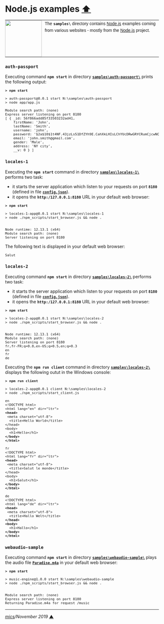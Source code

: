 # <span id="top">Node.js examples</span> <span style="size:30%;"><a href="../README.md">⬆</a></span>

<table style="font-family:Helvetica,Arial;font-size:14px;line-height:1.6;">
  <tr>
  <td style="border:0;padding:0 10px 0 0;min-width:120px;"><a href="http://nodejs.org/"><img src="https://nodejs.org/static/images/logos/nodejs-new-pantone-black.png" width="120"/></a></td>
  <td style="border:0;padding:0;vertical-align:text-top;">The <strong><code>samples\</code></strong> directory contains <a href="http://nodejs.org/" alt="Node.js">Node.js</a> examples coming from various websites - mostly from the <a href="http://nodejs.org/">Node.js</a> project.</td>
  </tr>
</table>

### `auth-passport`

Executing command **`npm start`** in directory [**`samples\auth-passport\`**](./auth-passpor/) prints the following output:

<pre style="font-size:80%;">
<b>&gt; npm start</b>

> auth-passport@0.0.1 start N:\samples\auth-passport
> node app/app.js

Module search path: (none)
Express server listening on port 8180
[ { _id: 56f866add85f33503232ad41,
    firstName: 'John',
    lastName: 'Smith',
    username: 'john',
    password: '$2a$10$1t4NF.43jzLs51DfZYh9E.CahXkLHIsLChYUcDRwGRYCRumCjcwNC',
    email: 'john.smith@gmail.com',
    gender: 'Male',
    address: 'NY city',
    __v: 0 } ]
</pre>


### `locales-1`

Executing the **`npm start`** command in directory [**`samples\locales-1\`**](./locales-1/) performs two task:

- it starts the server application which listen to your requests on port **`8180`** (defined in file [**`config.json`**](./locales-1/config_TEMPLATE.json)).
- it opens the **`http:/127.0.0.1:8180`** URL in your default web browser:

<pre style="font-size:80%;">
<b>&gt; npm start</b>

> locales-1-app@0.0.1 start N:\samples\locales-1
> node ./npm_scripts/start_browser.js && node .


Node runtime: 12.13.1 (x64)
Module search path: (none)
Server listening on port 8180
</pre>

The following text is displayed in your default web browser:

<pre style="font-size:80%;">
Salut
</pre>


### `locales-2`

Executing command **`npm start`** in directory [**`samples\locales-2\`**](./locales-2/) performs two task:

- it starts the server application which listen to your requests on port **`8180`** (defined in file [**`config.json`**](./locales-2/config_TEMPLATE.json)).
- it opens the **`http:/127.0.0.1:8180`** URL in your default web browser:

<pre style="font-size:80%;">
<b>&gt; npm start</b>

> locales-2-app@0.0.1 start N:\samples\locales-2
> node ./npm_scripts/start_browser.js && node .


Node runtime: 12.13.1 (x64)
Module search path: (none)
Server listening on port 8180
fr,fr-FR;q=0.8,en-US;q=0.5,en;q=0.3
en
fr
de
</pre>

Executing the **`npm run client`** command in directory [**`samples\locales-2\`**](./locales-2/) displays the following outut in the Windows console:

<pre style="font-size:80%;">
<b>&gt; npm run client</b>

> locales-2-app@0.0.1 client N:\samples\locales-2
> node ./npm_scripts/start_client.js

en
&lt;!DOCTYPE html>
&lt;html lang="en" dir="ltr"&gt;
<b>&lt;head&gt;</b>
 &lt;meta charset="utf-8">
  &lt;title&gt;Hello World&lt;/title&gt;
&lt;/head>
&lt;body&gt;
  &lt;h1&gt;Hello&lt;/h1&gt;
<b>&lt;/body&gt;</b>
<b>&lt;/html&gt;</b>  

fr 
&lt;!DOCTYPE html&gt;
&lt;html lang="fr" dir="ltr"&gt;
<b>&lt;head&gt;</b>
 &lt;meta charset="utf-8"&gt;
  &lt;title>Salut le monde&lt;/title&gt;
&lt;/head>
&lt;body>
  &lt;h1&gt;Salut&lt;/h1&gt;
<b>&lt;/body&gt;</b>
<b>&lt;/html&gt;</b>

de
&lt;!DOCTYPE html&gt;
&lt;html lang="de" dir="ltr"&gt;
<b>&lt;head&gt;</b>
 &lt;meta charset="utf-8"&gt;
  &lt;title>Hallo Welt&lt;/title&gt;
<b>&lt;/head&gt;</b>
<b>&lt;body&gt;</b>
  &lt;h1&gt;Hallo&lt;/h1&gt;   
<b>&lt;/body&gt;</b>
<b>&lt;/html></b>
</pre>


### `webaudio-sample`

Executing command **`npm start`** in directory [**`samples\webaudio-sample\`**](./webaudio-sample/) plays the audio file [**`Paradise.m4a`**](./webaudio-sample/Paradise.m4a) in your default web browser:

<pre style="font-size:80%;">
<b>&gt; npm start</b>

> music-engine@1.0.0 start N:\samples\webaudio-sample
> node ./npm_scripts/start_browser.js && node .


Module search path: (none)
Express server listening on port 8180
Returning Paradise.m4a for request /music
</pre>

***

*[mics](http://lampwww.epfl.ch/~michelou/)/November 2019* [**&#9650;**](#top)
<span id="bottom">&nbsp;</span>
